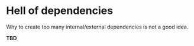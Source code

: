 # Hell of dependencies

Why to create too many internal/external dependencies is not a good idea.

**TBD**